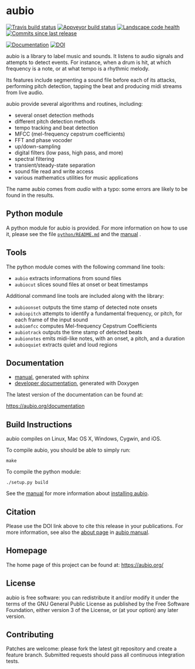 aubio
=====

[![Travis build status](https://travis-ci.org/aubio/aubio.svg?branch=master)](https://travis-ci.org/aubio/aubio "Travis build status")
[![Appveyor build status](https://img.shields.io/appveyor/ci/piem/aubio/master.svg)](https://ci.appveyor.com/project/piem/aubio "Appveyor build status")
[![Landscape code health](https://landscape.io/github/aubio/aubio/master/landscape.svg?style=flat)](https://landscape.io/github/aubio/aubio/master "Landscape code health")
[![Commits since last release](https://img.shields.io/github/commits-since/aubio/aubio/latest.svg)](https://github.com/aubio/aubio "Commits since last release")

[![Documentation](https://readthedocs.org/projects/aubio/badge/?version=latest)](http://aubio.readthedocs.io/en/latest/?badge=latest "Latest documentation")
[![DOI](https://zenodo.org/badge/396389.svg)](https://zenodo.org/badge/latestdoi/396389)

aubio is a library to label music and sounds. It listens to audio signals and
attempts to detect events. For instance, when a drum is hit, at which frequency
is a note, or at what tempo is a rhythmic melody.

Its features include segmenting a sound file before each of its attacks,
performing pitch detection, tapping the beat and producing midi streams from
live audio.

aubio provide several algorithms and routines, including:

  - several onset detection methods
  - different pitch detection methods
  - tempo tracking and beat detection
  - MFCC (mel-frequency cepstrum coefficients)
  - FFT and phase vocoder
  - up/down-sampling
  - digital filters (low pass, high pass, and more)
  - spectral filtering
  - transient/steady-state separation
  - sound file read and write access
  - various mathematics utilities for music applications

The name aubio comes from _audio_ with a typo: some errors are likely to be
found in the results.

Python module
-------------

A python module for aubio is provided. For more information on how to use it,
please see the file [`python/README.md`](python/README.md) and the
[manual](https://aubio.org/manual/latest/) .

Tools
-----

The python module comes with the following command line tools:

 - `aubio` extracts informations from sound files
 - `aubiocut` slices sound files at onset or beat timestamps

Additional command line tools are included along with the library:

 - `aubioonset` outputs the time stamp of detected note onsets
 - `aubiopitch` attempts to identify a fundamental frequency, or pitch, for
   each frame of the input sound
 - `aubiomfcc` computes Mel-frequency Cepstrum Coefficients
 - `aubiotrack` outputs the time stamp of detected beats
 - `aubionotes` emits midi-like notes, with an onset, a pitch, and a duration
 - `aubioquiet` extracts quiet and loud regions

Documentation
-------------

  - [manual](https://aubio.org/manual/latest/), generated with sphinx
  - [developer documentation](https://aubio.org/doc/latest/), generated with Doxygen

The latest version of the documentation can be found at:

  https://aubio.org/documentation

Build Instructions
------------------

aubio compiles on Linux, Mac OS X, Windows, Cygwin, and iOS.

To compile aubio, you should be able to simply run:

    make

To compile the python module:

    ./setup.py build

See the [manual](https://aubio.org/manual/latest/) for more information about
[installing aubio](https://aubio.org/manual/latest/installing.html).

Citation
--------

Please use the DOI link above to cite this release in your publications. For
more information, see also the [about
page](https://aubio.org/manual/latest/about.html) in [aubio
manual](https://aubio.org/manual/latest/).

Homepage
--------

The home page of this project can be found at: https://aubio.org/

License
-------

aubio is free software: you can redistribute it and/or modify it under the
terms of the GNU General Public License as published by the Free Software
Foundation, either version 3 of the License, or (at your option) any later
version.

Contributing
------------

Patches are welcome: please fork the latest git repository and create a feature
branch. Submitted requests should pass all continuous integration tests.
